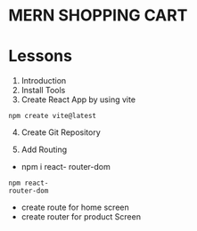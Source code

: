 # MERN SHOPPING CART

# Lessons

1. Introduction
2. Install Tools
3. Create React App by using vite

```
npm create vite@latest
```

4. Create Git Repository

5. Add Routing

- npm i react-
  router-dom

```
npm react-
router-dom
```

- create route for home screen
- create router for product Screen
